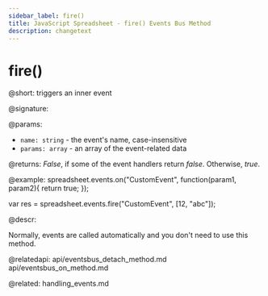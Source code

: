 ```yaml
---
sidebar_label: fire()
title: JavaScript Spreadsheet - fire() Events Bus Method
description: changetext
---
```


# fire()

@short: triggers an inner event

@signature:

@params:
- `name: string` - the event's name, case-insensitive
- `params: array` - an array of the event-related data

@returns:
*False*, if some of the event handlers return *false*. Otherwise, *true*.

@example:
spreadsheet.events.on("CustomEvent", function(param1, param2){
 	return true;
});

var res = spreadsheet.events.fire("CustomEvent", [12, "abc"]);

@descr:

Normally, events are called automatically and you don't need to use this method.

@relatedapi:
api/eventsbus_detach_method.md
api/eventsbus_on_method.md

@related:
handling_events.md
